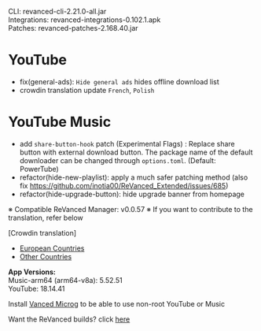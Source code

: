 CLI: revanced-cli-2.21.0-all.jar  
Integrations: revanced-integrations-0.102.1.apk  
Patches: revanced-patches-2.168.40.jar  

YouTube
==
- fix(general-ads): `Hide general ads` hides offline download list
- crowdin translation update
`French`, `Polish`


YouTube Music
==
- add `share-button-hook` patch (Experimental Flags)
: Replace share button with external download button. The package name of the default downloader can be changed through `options.toml`. (Default: PowerTube)
- refactor(hide-new-playlist): apply a much safer patching method (also fix https://github.com/inotia00/ReVanced_Extended/issues/685)
- refactor(hide-upgrade-button): hide upgrade banner from homepage


※ Compatible ReVanced Manager: v0.0.57
※ If you want to contribute to the translation, refer below

[Crowdin translation]
- [European Countries](https://crowdin.com/project/revancedextendedeu)
- [Other Countries](https://crowdin.com/project/revancedextended)
  
**App Versions:**  
Music-arm64 (arm64-v8a): 5.52.51  
YouTube: 18.14.41  

Install [Vanced Microg](https://github.com/inotia00/VancedMicroG/releases/latest) to be able to use non-root YouTube or Music  

Want the ReVanced builds? click [here](https://github.com/kevinr99089/revanced.builder/releases/latest)  
